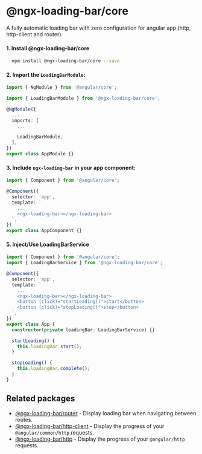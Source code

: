 # @ngx-loading-bar/core

A fully automatic loading bar with zero configuration for angular app (http, http-client and router).

#### 1. Install @ngx-loading-bar/core

```bash
  npm install @ngx-loading-bar/core --save
```

#### 2. Import the `LoadingBarModule`:

```ts
import { NgModule } from '@angular/core';

import { LoadingBarModule } from '@ngx-loading-bar/core';

@NgModule({
  ...
  imports: [
    ...

    LoadingBarModule,
  ],
})
export class AppModule {}
```

#### 3. Include `ngx-loading-bar` in your app component:

```ts
import { Component } from '@angular/core';

@Component({
  selector: 'app',
  template: `
    ...
    <ngx-loading-bar></ngx-loading-bar>
  `,
})
export class AppComponent {}
```

#### 5. Inject/Use LoadingBarService

```ts
import { Component } from '@angular/core';
import { LoadingBarService } from '@ngx-loading-bar/core';

@Component({
  selector: 'app',
  template: `
    ...
    <ngx-loading-bar></ngx-loading-bar>
    <button (click)="startLoading()">start</button>
    <button (click)="stopLoading()">stop</button>
  `,
})
export class App {
  constructor(private loadingBar: LoadingBarService) {}

  startLoading() {
    this.loadingBar.start();
  }

  stopLoading() {
    this.loadingBar.complete();
  }
}
```

## Related packages

- [@ngx-loading-bar/router](./../../packages/router/README.md) - Display loading bar when navigating between routes.
- [@ngx-loading-bar/http-client](./../../packages/http-client/README.md) - Display the progress of your `@angular/common/http` requests.
- [@ngx-loading-bar/http](./../../packages/http/README.md) - Display the progress of your `@angular/http` requests.
